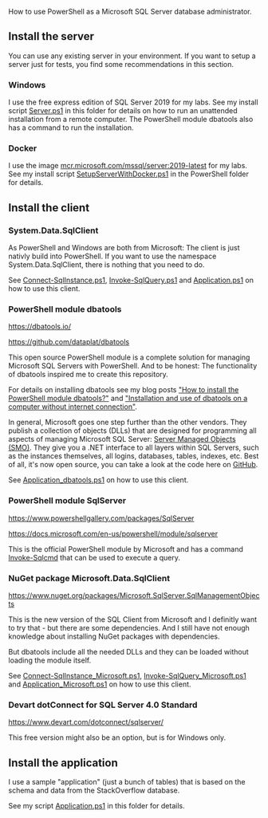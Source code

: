 How to use PowerShell as a Microsoft SQL Server database administrator.

## Install the server

You can use any existing server in your environment. If you want to setup a server just for tests, you find some recommendations in this section.

### Windows

I use the free express edition of SQL Server 2019 for my labs. See my install script [Server.ps1](Server.ps1) in this folder for details on how to run an unattended installation from a remote computer. The PowerShell module dbatools also has a command to run the installation.

### Docker

I use the image [mcr.microsoft.com/mssql/server:2019-latest](https://hub.docker.com/_/microsoft-mssql-server) for my labs. See my install script [SetupServerWithDocker.ps1](../PowerShell/SetupServerWithDocker.ps1) in the PowerShell folder for details.


## Install the client

### System.Data.SqlClient

As PowerShell and Windows are both from Microsoft: The client is just nativly build into PowerShell. If you want to use the namespace System.Data.SqlClient, there is nothing that you need to do.

See [Connect-SqlInstance.ps1](Connect-SqlInstance.ps1), [Invoke-SqlQuery.ps1](Invoke-SqlQuery.ps1) and [Application.ps1](Application.ps1) on how to use this client.


### PowerShell module dbatools

https://dbatools.io/

https://github.com/dataplat/dbatools

This open source PowerShell module is a complete solution for managing Microsoft SQL Servers with PowerShell. And to be honest: The functionality of dbatools inspired me to create this repository.

For details on installing dbatools see my blog posts ["How to install the PowerShell module dbatools?"](https://blog.ordix.de/how-do-i-install-the-powershell-module-dbatools) and ["Installation and use of dbatools on a computer without internet connection"](https://blog.ordix.de/installation-and-use-of-dbatools-on-a-computer-without-internet-connection).

In general, Microsoft goes one step further than the other vendors. They publish a collection of objects (DLLs) that are designed for programming all aspects of managing Microsoft SQL Server: [Server Managed Objects (SMO)](https://docs.microsoft.com/en-us/sql/relational-databases/server-management-objects-smo).
They give you a .NET interface to all layers within SQL Servers, such as the instances themselves, all logins, databases, tables, indexes, etc.
Best of all, it's now open source, you can take a look at the code here on [GitHub](https://github.com/microsoft/sqlmanagementobjects).

See [Application_dbatools.ps1](Application_dbatools.ps1) on how to use this client.


### PowerShell module SqlServer

https://www.powershellgallery.com/packages/SqlServer

https://docs.microsoft.com/en-us/powershell/module/sqlserver

This is the official PowerShell module by Microsoft and has a command [Invoke-Sqlcmd](https://docs.microsoft.com/en-us/powershell/module/sqlserver/invoke-sqlcmd) that can be used to execute a query.


### NuGet package Microsoft.Data.SqlClient

https://www.nuget.org/packages/Microsoft.SqlServer.SqlManagementObjects

This is the new version of the SQL Client from Microsoft and I definitly want to try that - but there are some dependencies. And I still have not enough knowledge about installing NuGet packages with dependencies.

But dbatools include all the needed DLLs and they can be loaded without loading the module itself.

See [Connect-SqlInstance_Microsoft.ps1](Connect-SqlInstance_Microsoft.ps1), [Invoke-SqlQuery_Microsoft.ps1](Invoke-SqlQuery_Microsoft.ps1) and [Application_Microsoft.ps1](Application_Microsoft.ps1) on how to use this client.


### Devart dotConnect for SQL Server 4.0 Standard

https://www.devart.com/dotconnect/sqlserver/

This free version might also be an option, but is for Windows only.


## Install the application

I use a sample "application" (just a bunch of tables) that is based on the schema and data from the StackOverflow database.

See my script [Application.ps1](Application.ps1) in this folder for details.
